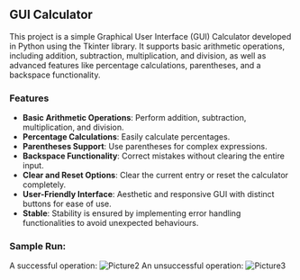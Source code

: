 ## GUI Calculator
This project is a simple Graphical User Interface (GUI) Calculator developed in Python using the Tkinter library. It supports basic arithmetic operations, including addition, subtraction, multiplication, and division, as well as advanced features like percentage calculations, parentheses, and a backspace functionality.


### Features
- **Basic Arithmetic Operations**: Perform addition, subtraction, multiplication, and division.
- **Percentage Calculations**: Easily calculate percentages.
- **Parentheses Support**: Use parentheses for complex expressions.
- **Backspace Functionality**: Correct mistakes without clearing the entire input.
- **Clear and Reset Options**: Clear the current entry or reset the calculator completely.
- **User-Friendly Interface**: Aesthetic and responsive GUI with distinct buttons for ease of use.
- **Stable**: Stability is ensured by implementing error handling functionalities to avoid unexpected behaviours.

### Sample Run:
A successful operation:
![Picture2](https://github.com/user-attachments/assets/e8f5c732-bd27-4981-b178-6233cba7be93)
An unsuccessful operation:
![Picture3](https://github.com/user-attachments/assets/7e691b7b-0a0b-452b-bbc4-7eb62b4475cb)
